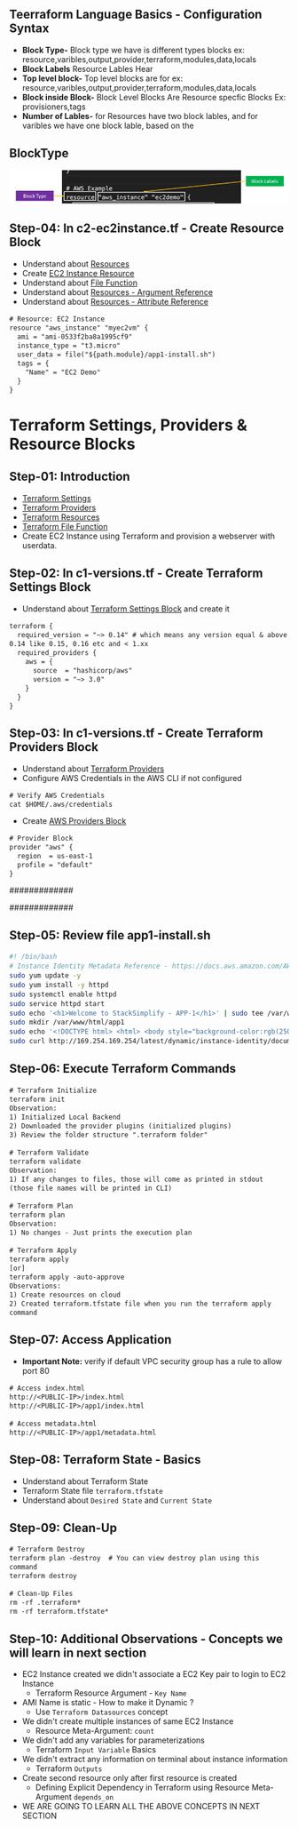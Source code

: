 ## Teerraform Language Basics - Configuration Syntax
- **Block Type-** Block type we have is different types blocks ex: resource,varibles,output,provider,terraform,modules,data,locals
- **Block Labels** Resource Lables Hear
- **Top level block-**  Top level blocks are for ex: resource,varibles,output,provider,terraform,modules,data,locals
- **Block inside Block-** Block Level Blocks Are Resource specfic Blocks Ex: provisioners,tags 
- **Number of Lables-** for Resources have two block lables, and for varibles we have one block lable, based on the 
## BlockType
![](2022-03-09-07-06-33.png)



## Step-04: In c2-ec2instance.tf -  Create Resource Block
- Understand about [Resources](https://www.terraform.io/docs/language/resources/index.html)
- Create [EC2 Instance Resource](https://registry.terraform.io/providers/hashicorp/aws/latest/docs/resources/instance)
- Understand about [File Function](https://www.terraform.io/docs/language/functions/file.html)
- Understand about [Resources - Argument Reference](https://registry.terraform.io/providers/hashicorp/aws/latest/docs/resources/instance#argument-reference)
- Understand about [Resources - Attribute Reference](https://registry.terraform.io/providers/hashicorp/aws/latest/docs/resources/instance#attributes-reference)
```t
# Resource: EC2 Instance
resource "aws_instance" "myec2vm" {
  ami = "ami-0533f2ba8a1995cf9"
  instance_type = "t3.micro"
  user_data = file("${path.module}/app1-install.sh")
  tags = {
    "Name" = "EC2 Demo"
  }
}
```
















# Terraform Settings, Providers & Resource Blocks
## Step-01: Introduction
- [Terraform Settings](https://www.terraform.io/docs/language/settings/index.html)
- [Terraform Providers](https://www.terraform.io/docs/providers/index.html)
- [Terraform Resources](https://www.terraform.io/docs/language/resources/index.html)
- [Terraform File Function](https://www.terraform.io/docs/language/functions/file.html)
- Create EC2 Instance using Terraform and provision a webserver with userdata. 

## Step-02: In c1-versions.tf - Create Terraform Settings Block
- Understand about [Terraform Settings Block](https://www.terraform.io/docs/language/settings/index.html) and create it
```t
terraform {
  required_version = "~> 0.14" # which means any version equal & above 0.14 like 0.15, 0.16 etc and < 1.xx
  required_providers {
    aws = {
      source  = "hashicorp/aws"
      version = "~> 3.0"
    }
  }
}
```

## Step-03: In c1-versions.tf - Create Terraform Providers Block 
- Understand about [Terraform Providers](https://www.terraform.io/docs/providers/index.html)
- Configure AWS Credentials in the AWS CLI if not configured
```t
# Verify AWS Credentials
cat $HOME/.aws/credentials
```
- Create [AWS Providers Block](https://registry.terraform.io/providers/hashicorp/aws/latest/docs#authentication)
```t
# Provider Block
provider "aws" {
  region  = us-east-1
  profile = "default"
}
```

#############

#############


## Step-05: Review file app1-install.sh
```sh
#! /bin/bash
# Instance Identity Metadata Reference - https://docs.aws.amazon.com/AWSEC2/latest/UserGuide/instance-identity-documents.html
sudo yum update -y
sudo yum install -y httpd
sudo systemctl enable httpd
sudo service httpd start  
sudo echo '<h1>Welcome to StackSimplify - APP-1</h1>' | sudo tee /var/www/html/index.html
sudo mkdir /var/www/html/app1
sudo echo '<!DOCTYPE html> <html> <body style="background-color:rgb(250, 210, 210);"> <h1>Welcome to Stack Simplify - APP-1</h1> <p>Terraform Demo</p> <p>Application Version: V1</p> </body></html>' | sudo tee /var/www/html/app1/index.html
sudo curl http://169.254.169.254/latest/dynamic/instance-identity/document -o /var/www/html/app1/metadata.html
```

## Step-06: Execute Terraform Commands
```t
# Terraform Initialize
terraform init
Observation:
1) Initialized Local Backend
2) Downloaded the provider plugins (initialized plugins)
3) Review the folder structure ".terraform folder"

# Terraform Validate
terraform validate
Observation:
1) If any changes to files, those will come as printed in stdout (those file names will be printed in CLI)

# Terraform Plan
terraform plan
Observation:
1) No changes - Just prints the execution plan

# Terraform Apply
terraform apply 
[or]
terraform apply -auto-approve
Observations:
1) Create resources on cloud
2) Created terraform.tfstate file when you run the terraform apply command
```

## Step-07: Access Application
- **Important Note:** verify if default VPC security group has a rule to allow port 80
```t
# Access index.html
http://<PUBLIC-IP>/index.html
http://<PUBLIC-IP>/app1/index.html

# Access metadata.html
http://<PUBLIC-IP>/app1/metadata.html
```

## Step-08: Terraform State - Basics
- Understand about Terraform State
- Terraform State file `terraform.tfstate`
- Understand about `Desired State` and `Current State`


## Step-09: Clean-Up
```t
# Terraform Destroy
terraform plan -destroy  # You can view destroy plan using this command
terraform destroy

# Clean-Up Files
rm -rf .terraform*
rm -rf terraform.tfstate*
```


## Step-10: Additional Observations - Concepts we will learn in next section
- EC2 Instance created we didn't associate a EC2 Key pair to login to EC2 Instance 
  - Terraform Resource Argument - `Key Name`
- AMI Name is static - How to make it Dynamic ?
  - Use `Terraform Datasources` concept
- We didn't create multiple instances of same EC2 Instance
  - Resource Meta-Argument: `count` 
- We didn't add any variables for parameterizations
  - Terraform `Input Variable` Basics
- We didn't extract any information on terminal about instance information 
  -  Terraform `Outputs`
- Create second resource only after first resource is created
  - Defining Explicit Dependency in Terraform using Resource Meta-Argument `depends_on`
- WE ARE GOING TO LEARN ALL THE ABOVE CONCEPTS IN NEXT SECTION
  